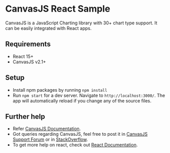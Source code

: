 # CanvasJS React Sample

CanvasJS is a JavaScript Charting library with 30+ chart type support. It can be easily integrated with React apps.
 
## Requirements
  - React 15+
  - CanvasJS v2.1+
  

## Setup
  - Install npm packages by running `npm install`
  - Run `npm start` for a dev server. Navigate to `http://localhost:3000/`. The app will automatically reload if you change any of the source files.

## Further help

  - Refer [CanvasJS Documentation](https://canvasjs.com/docs).
  - Got queries regarding CanvasJS, feel free to post it in [CanvasJS Support Forum](https://canvasjs.com/forums/) or in [StackOverflow](https://stackoverflow.com/search?tab=newest&q=canvasjs).
  - To get more help on react, check out [React Documentation](https://reactjs.org/docs/getting-started.html).